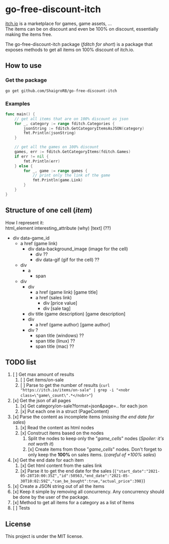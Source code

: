# go-free-discount-itch
[itch.io](https://itch.io) is a marketplace for games, game assets, ...  
The items can be on discount and even be 100% on discount, essentially making the items free.

The go-free-discount-itch package (*fditch for short*) is a package that exposes methods to get all items on 100% discount of itch.io.

## How to use
### Get the package
`go get github.com/ShaigroRB/go-free-discount-itch`

### Examples
```go
func main() {
    // get all items that are on 100% discount as json
    for _, category := range fditch.Categories {
        jsonString := fditch.GetCategoryItemsAsJSON(category)
        fmt.Println(jsonString)
    }

    // get all the games on 100% discount
    games, err := fditch.GetCategoryItems(fditch.Games)
	if err != nil {
		fmt.Println(err)
	} else {
		for _, game := range games {
            // print only the link of the game
			fmt.Println(game.Link)
		}
	}
}
```


## Structure of one cell (*item*)
How I represent it:  
html_element interesting_attribute (why) [text] (??)

- div data-game_id
    - a href (game link)
        - div data-background_image (image for the cell)
            - div ??
            - div data-gif (gif for the cell) ??
    - div
        - a
            - span
    - div
        - div
            - a href (game link) [game title]
            - a href (sales link)
                - div [price value]
                - div [sale tag]
        - div title (game description) [game description]
        - div
            - a href (game author) [game author]
        - div ?
            - span title (windows) ??
            - span title (linux) ??
            - span title (mac) ??

## TODO list
1. [ ] Get max amount of results
    1. [ ] Get items/on-sale
    2. [ ] Parse to get the number of results (`curl "https://itch.io/items/on-sale" | grep -i "<nobr class=\"game\_count\".*</nobr>"`)
2. [x] Get the json of all pages
    1. [x] Get category/on-sale?format=json&page=.. for each json
    2. [x] Put each one in a struct (PageContent)
3. [x] Parse the content as incomplete items (*missing the end date for sales*)
    1. [x] Read the content as html nodes
    2. [x] Construct items based on the nodes
        1. Split the nodes to keep only the "*game_cells*" nodes (*Spoiler: it's not worth it*)
        2. [x] Create items from those "*game_cells*" nodes. Don't forget to only keep the **100%** on sales items. (*careful of +100% sales*)
4. [x] Get the end date for each item
    1. [x] Get html content from the sales link
    2. [x] Parse it to get the end date for the sales (`{"start_date":"2021-05-28T10:00:35Z","id":50563,"end_date":"2021-05-30T10:02:59Z","can_be_bought":true,"actual_price":398}`)
5. [x] Create a JSON string out of all the items
6. [x] Keep it simple by removing all concurrency. Any concurrency should be done by the user of the package.
7. [x] Method to get all items for a category as a list of Items
8. [ ] Tests

## License
This project is under the MIT license.